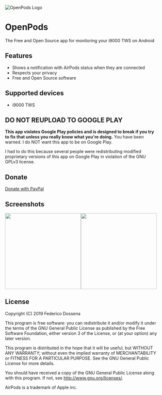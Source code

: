 ![OpenPods Logo](fastlane/metadata/android/en-US/images/featureGraphic.png)

# OpenPods
The Free and Open Source app for monitoring your i9000 TWS on Android

## Features
* Shows a notification with AirPods status when they are connected
* Respects your privacy
* Free and Open Source software

## Supported devices
* i9000 TWS

## DO NOT REUPLOAD TO GOOGLE PLAY
**This app violates Google Play policies and is designed to break if you try to fix that unless you really know what you're doing.** You have been warned. I do NOT want this app to be on Google Play.

I had to do this because several people were redistributing modified proprietary versions of this app on Google Play in violation of the GNU GPLv3 license.

## Donate
[Donate with PayPal](https://www.paypal.me/sineisochronic)

## Screenshots
<img src="fastlane/metadata/android/en-US/images/phoneScreenshots/screen1.png" height="250px"><img src="fastlane/metadata/android/en-US/images/phoneScreenshots/screen2.png" height="250px">

## License
Copyright (C) 2019 Federico Dossena

This program is free software: you can redistribute it and/or modify
it under the terms of the GNU General Public License as published by
the Free Software Foundation, either version 3 of the License, or
(at your option) any later version.

This program is distributed in the hope that it will be useful,
but WITHOUT ANY WARRANTY; without even the implied warranty of
MERCHANTABILITY or FITNESS FOR A PARTICULAR PURPOSE.  See the
GNU General Public License for more details.

You should have received a copy of the GNU General Public License
along with this program.  If not, see <http://www.gnu.org/licenses/>.

AirPods is a trademark of Apple inc.

